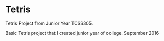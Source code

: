 # Tetris
Tetris Project from Junior Year TCSS305.

Basic Tetris project that I created junior year of college. September 2016

